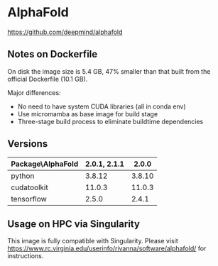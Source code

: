 # AlphaFold

https://github.com/deepmind/alphafold

## Notes on Dockerfile
On disk the image size is 5.4 GB, 47% smaller than that built from the official Dockerfile (10.1 GB).

Major differences:
- No need to have system CUDA libraries (all in conda env)
- Use micromamba as base image for build stage
- Three-stage build process to eliminate buildtime dependencies

## Versions

| Package\AlphaFold| 2.0.1, 2.1.1 | 2.0.0 |
|---|---|---|
|python      | 3.8.12 | 3.8.10 |
|cudatoolkit | 11.0.3 | 11.0.3 |
|tensorflow  | 2.5.0  | 2.4.1 |

## Usage on HPC via Singularity

This image is fully compatible with Singularity. Please visit https://www.rc.virginia.edu/userinfo/rivanna/software/alphafold/ for instructions.
